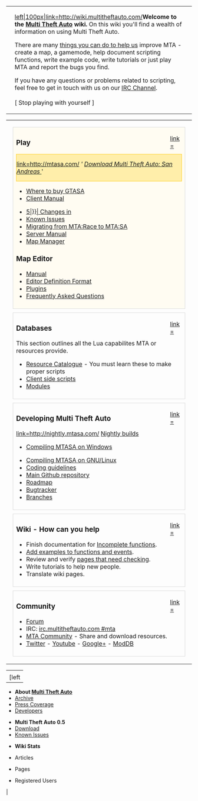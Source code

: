 <table>
<tbody>
<tr class="odd">
<td><div style="/*border: 1px solid #D8D8D8;*/ padding-left: 15px; padding-right: 15px; height: 100%;">
<p><a href="/File:Mtalogo.png.md" title="wikilink">left|100px|link=<a href="http://wiki.multitheftauto.com/" class="uri">http://wiki.multitheftauto.com/</a></a><strong>Welcome to the <a href="/Multi_Theft_Auto.md" title="wikilink">Multi Theft Auto</a> wiki.</strong> On this wiki you'll find a wealth of information on using Multi Theft Auto.</p>
<p>There are many <a href="/How_you_can_help.md" title="wikilink">things you can do to help us</a> improve MTA - create a map, a gamemode, help document scripting functions, write example code, write tutorials or just play MTA and report the bugs you find.</p>
<p>If you have any questions or problems related to scripting, feel free to get in touch with us on our <a href="/IRC_Channel.md" title="wikilink">IRC Channel</a>.<br />
<br />
[ Stop playing with yourself ]</p>
</div></td>
</tr>
</tbody>
</table>

<table>
<tbody>
<tr class="odd">
<td></td>
</tr>
<tr class="even">
<td><div style="border: 1px solid #D8D8D8; padding:4px 8px 8px 8px; margin:10px; background: #FFFCF2;">
<div style="float:right; width: 32px;">
<p><a href="/File:Input-gaming.png‎.md" title="wikilink">link=</a></p>
</div>
<h3>
<p>Play</p>
</h3>
<div style="background: #FFEEAA; border: 1px solid #FFCD19;">
<p><a href="/File:Go-down.png.md" title="wikilink">link=<a href="http://mtasa.com/" class="uri">http://mtasa.com/</a></a> <em>' <a href="http://mtasa.com/">Download Multi Theft Auto: San Andreas </a></em>'</p>
</div>
<ul>
<li><a href="/Where_to_buy_GTASA.md" title="wikilink">Where to buy GTASA</a></li>
<li><a href="/Client_Manual.md" title="wikilink">Client Manual</a></li>
</ul>
<ul>
<li><a href="/Changes_in_{{padleft:.md" title="wikilink">5|}}| Changes in </a></li>
<li><a href="/Known_Issues_-_FAQ.md" title="wikilink">Known Issues</a></li>
<li><a href="/Upgrading_from_MTA:Race.md" title="wikilink">Migrating from MTA:Race to MTA:SA </a></li>
<li><a href="/Server_Manual.md" title="wikilink">Server Manual</a></li>
<li><a href="/Map_manager.md" title="wikilink">Map Manager</a></li>
</ul>
<h3>
<p>Map Editor</p>
</h3>
<ul>
<li><a href="/Resource:Editor.md" title="wikilink">Manual</a></li>
<li><a href="/Resource:Editor/EDF.md" title="wikilink">Editor Definition Format</a></li>
<li><a href="/Resource:Editor/Plugins.md" title="wikilink">Plugins</a></li>
<li><a href="/Resource:Editor#FAQ.md" title="wikilink">Frequently Asked Questions</a></li>
</ul>
</div>
<div style="border: 1px solid #D8D8D8; padding:4px 8px 8px 8px; margin:10px;">
<div style="float:right; width: 32px;">
<p><a href="/File:Package-x-generic.png‎.md" title="wikilink">link=</a></p>
</div>
<h3>
<p>Databases</p>
</h3>
<p>This section outlines all the Lua capabilites MTA or resources provide.</p>
<ul>
<li><a href="/:Category:Resource.md" title="wikilink">Resource Catalogue</a> - You must learn these to make proper scripts</li>
<li><a href="/Client_side_scripts.md" title="wikilink">Client side scripts</a></li>
<li><a href="/Modules.md" title="wikilink">Modules</a></li>
</ul>
</div>
<div style="border: 1px solid #D8D8D8; padding:4px 8px 8px 8px; margin:10px;">
<div style="float:right; width: 32px;">
<p><a href="/File:Applications-development.png‎‎‎.md" title="wikilink">link=</a></p>
</div>
<h3>
<p>Developing Multi Theft Auto</p>
</h3>
<p><a href="/File:Go-down.png.md" title="wikilink">link=<a href="http://nightly.mtasa.com/" class="uri">http://nightly.mtasa.com/</a></a> <a href="http://nightly.mtasa.com/">Nightly builds</a></p>
<ul>
<li><a href="/Compiling_MTASA.md" title="wikilink">Compiling MTASA on Windows</a></li>
</ul>
<ul>
<li><a href="/Building_MTASA_Server_on_GNU_Linux.md" title="wikilink">Compiling MTASA on GNU/Linux</a></li>
<li><a href="/Coding_guidelines.md" title="wikilink">Coding guidelines</a></li>
<li><a href="https://github.com/multitheftauto/mtasa-blue">Main Github repository</a></li>
<li><a href="/Roadmap.md" title="wikilink">Roadmap</a></li>
<li><a href="http://bugs.mtasa.com/">Bugtracker</a></li>
<li><a href="/Branches.md" title="wikilink">Branches</a></li>
</ul>
</div>
<div style="border: 1px solid #D8D8D8; padding:4px 8px 8px 8px; margin:10px;">
<div style="float:right; width: 32px;">
<p><a href="/File:Applications-office.png.md" title="wikilink">link=</a></p>
</div>
<h3>
<p>Wiki - How can you help</p>
</h3>
<ul>
<li>Finish documentation for <a href="/:Category:Incomplete.md" title="wikilink">Incomplete functions</a>.</li>
<li><a href="/:Category:Needs_Example.md" title="wikilink">Add examples to functions and events</a>.</li>
<li>Review and verify <a href="/:Category:Needs_Checking.md" title="wikilink">pages that need checking</a>.</li>
<li>Write tutorials to help new people.</li>
<li>Translate wiki pages.</li>
</ul>
</div>
<div style="border: 1px solid #D8D8D8; padding:4px 8px 8px 8px; margin:10px;">
<div style="float:right; width: 32px;">
<p><a href="/File:Internet-group-chat.png‎.md" title="wikilink">link=</a></p>
</div>
<h3>
<p>Community</p>
</h3>
<ul>
<li><a href="http://forum.multitheftauto.com/">Forum</a></li>
<li>IRC: <a href="irc://irc.multitheftauto.com/mta">irc.multitheftauto.com #mta</a></li>
<li><a href="http://community.mtasa.com/">MTA Community</a> - Share and download resources.</li>
<li><a href="http://twitter.com/#!/MTAQA/">Twitter</a> - <a href="http://www.youtube.com/user/MTAQA">Youtube</a> - <a href="http://plus.google.com/102014133442331779727/">Google+</a> - <a href="http://www.moddb.com/mods/multi-theft-auto-san-andreas">ModDB</a></li>
</ul>
</div></td>
</tr>
<tr class="odd">
<td></td>
</tr>
</tbody>
</table>

|                                                                           |
|---------------------------------------------------------------------------|
| <div style="padding-left: 15px; padding-right: 15px;" class="plainlinks"> 
 [left|85px|link=Archive](/docs/file:mtalogo_8ball.png.md "wikilink")            
                                                                            
 -   **About [Multi Theft Auto](/docs/multi_theft_auto.md "wikilink")**          
 -   [Archive](/docs/archive.md "wikilink")                                      
 -   [Press Coverage](/docs/press_coverage.md "wikilink")                        
 -   [Developers](http://code.google.com/p/mtasa-blue/people/list)          
                                                                            
 <!-- -->                                                                   
                                                                            
 -   **Multi Theft Auto 0.5**                                               
 -   [Download](/docs/archive#multi_theft_auto_0.5.md "wikilink")                
 -   [Known Issues](/docs/mta_0.5r2_known_issues.md "wikilink")                  
                                                                            
 <!-- -->                                                                   
                                                                            
 -   **Wiki Stats**                                                         
 -   Articles                                                               
                                                                            
 -   Pages                                                                  
                                                                            
 -   Registered Users                                                       
                                                                            
 </div>                                                                     |
